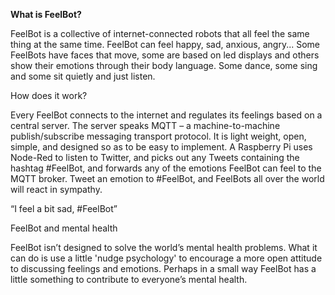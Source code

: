 <b>What is FeelBot?</b>

FeelBot is a collective of internet-connected robots that all feel the same thing at the same time. FeelBot can feel happy, sad, anxious, angry...
Some FeelBots have faces that move, some are based on led displays and others show their emotions through their body language. Some dance, some sing and some sit quietly and just listen.

How does it work?

Every FeelBot connects to the internet and regulates its feelings based on a central server.
The server speaks MQTT – a machine-to-machine publish/subscribe messaging transport protocol. It is light weight, open, simple, and designed so as to be easy to implement.
A Raspberry Pi uses Node-Red to listen to Twitter, and picks out any Tweets containing the hashtag #FeelBot, and forwards any of the emotions FeelBot can feel to the MQTT broker.
Tweet an emotion to #FeelBot, and FeelBots all over the world will react in sympathy.

“I feel a bit sad, #FeelBot”

FeelBot and mental health

FeelBot isn’t designed to solve the world’s mental health problems. What it can do is use a little 'nudge psychology' to encourage a more open attitude to discussing feelings and emotions. Perhaps in a small way FeelBot has a little something to contribute to everyone’s mental health.
